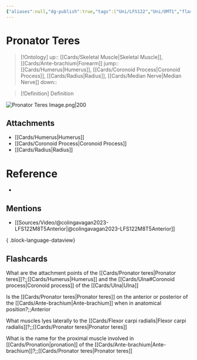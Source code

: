```yaml
---
{"aliases":null,"dg-publish":true,"tags":["Uni/LFS122","Uni/OMT1","flashcards/LFS122"],"permalink":"/cards/pronator-teres/","dgPassFrontmatter":true}
---
```


# Pronator Teres

> [!Ontology]
> up:: [[Cards/Skeletal Muscle\|Skeletal Muscle]], [[Cards/Ante-brachium\|Forearm]]
> jump:: [[Cards/Humerus\|Humerus]], [[Cards/Coronoid Process\|Coronoid Process]], [[Cards/Radius\|Radius]], [[Cards/Median Nerve\|Median Nerve]]
> down:: 

> [!Definition] Definition
> 

![Pronator Teres Image.png|200](/img/user/Extras/Images/Pronator%20Teres%20Image.png)
## Attachments
- [[Cards/Humerus\|Humerus]]
- [[Cards/Coronoid Process\|Coronoid Process]]
- [[Cards/Radius\|Radius]]

# Reference
- 

## Mentions
- [[Sources/Video/@colingavagan2023-LFS122M8T5Anterior\|@colingavagan2023-LFS122M8T5Anterior]]

{ .block-language-dataview}

## Flashcards
What are the attachment points of the [[Cards/Pronator teres\|Pronator teres]]?;;[[Cards/Humerus\|Humerus]] and the [[Cards/Ulna#Coronoid process\|Coronoid process]] of the [[Cards/Ulna\|Ulna]]
<!--SR:!2023-10-25,2,230-->

Is the [[Cards/Pronator teres\|Pronator teres]] on the anterior or posterior of the [[Cards/Ante-brachium\|Ante-brachium]] when in anatomical position?;;Anterior
<!--SR:!2023-10-25,2,158-->

What muscles lyes laterally to the [[Cards/Flexor carpi radialis\|Flexor carpi radialis]]?;;[[Cards/Pronator teres\|Pronator teres]]
<!--SR:!2023-10-24,1,138-->

What is the name for the proximal muscle involved in [[Cards/Pronation\|pronation]] of the [[Cards/Ante-brachium\|Ante-brachium]]?;;[[Cards/Pronator teres\|Pronator teres]]
<!--SR:!2023-10-26,2,158-->